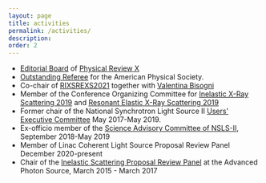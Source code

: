 ```yaml
---
layout: page
title: activities
permalink: /activities/
description:
order: 2
---
```


* [Editorial Board](https://journals.aps.org/prx/staff) of [Physical Review X](https://journals.aps.org/prx/)
* [Outstanding Referee](https://journals.aps.org/OutstandingReferees) for the American Physical Society.
* Co-chair of [RIXSREXS2021](https://www.bnl.gov/rixsrexs2021/) together with [Valentina Bisogni](https://www.bnl.gov/staff/bisogni)
* Member of the Conference Organizing Committee for [Inelastic X-Ray Scattering 2019](https://www.bnl.gov/ixs2019) and [Resonant Elastic X-Ray Scattering 2019](https://www.bnl.gov/rexs2019/)
* Former chair of the National Synchrotron Light Source II [Users' Executive Committee](http://nslsuec.org/) May 2017-May 2019.
* Ex-officio member of the [Science Advisory Committee of NSLS-II](https://www.bnl.gov/nsls2/committees/), September 2018-May 2019
* Member of Linac Coherent Light Source Proposal Review Panel December 2020-present
* Chair of the [Inelastic Scattering Proposal Review Panel](https://www.aps.anl.gov/About/Committees/Proposal-Review-Panels) at the Advanced Photon Source, March 2015 -
March 2017

